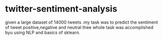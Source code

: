 # twitter-sentiment-analysis
given  a large dataset of 14000 tweets .my task was to  predict the sentiment of tweet positive,negative and neutral
thee whole task was accomplished byu using NLP and basics of sklearn.
